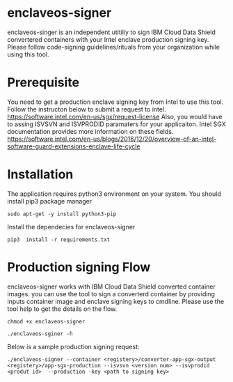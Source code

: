 # enclaveos-signer
enclaveos-singer is an independent utitiliy to sign IBM Cloud Data Shield convertered containers with your Intel enclave production signing key. Please follow code-signing guidelines/rituals from your organization while using this tool.

# Prerequisite 
You need to get a production enclave signing key from Intel to use this tool. Follow the instructon below to submit a request to intel. 
https://software.intel.com/en-us/sgx/request-license
Also, you would have to assing ISVSVN and ISVPRODID paramaters for your applicaiton. Intel SGX documentation provides more information on these fields.
https://software.intel.com/en-us/blogs/2016/12/20/overview-of-an-intel-software-guard-extensions-enclave-life-cycle

# Installation
The application requires python3 environment on your system. You should install pip3 package manager 

`sudo apt-get -y install python3-pip`

Install the dependecies for enclaveos-signer

`pip3  install -r requirements.txt`

# Production signing Flow
enclaveos-signer works with IBM Cloud Data Shield converted container images. you can use the tool to sign a converterd container by providing inputs container image and enclave signing keys to cmdline. Please use the tool help to get the details on the flow.

`chmod +x enclaveos-signer`

`./enclaveos-sginer -h`

Below is a sample production signing request:

`./enclaveos-signer --container <registery>/converter-app-sgx-output <registery>/app-sgx-production --isvsvn <version num> --isvprodid <produt id>  --production -key <path to signing key>`
